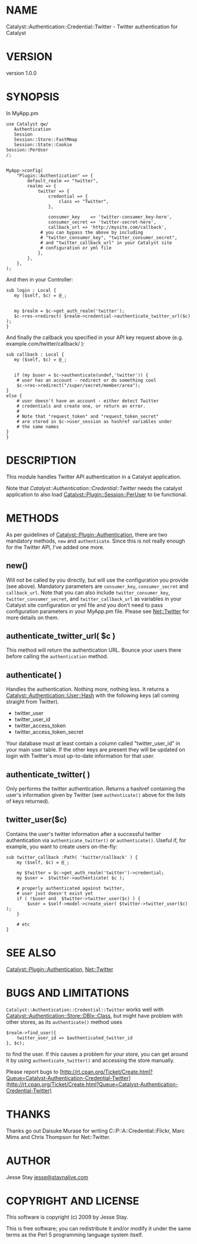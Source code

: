 # NAME

Catalyst::Authentication::Credential::Twitter - Twitter authentication for Catalyst

# VERSION

version 1.0.0

# SYNOPSIS

In MyApp.pm

    use Catalyst qw/
       Authentication
       Session
       Session::Store::FastMmap
       Session::State::Cookie
	Session::PerUser
    /;
    

    MyApp->config(
        "Plugin::Authentication" => {
            default_realm => "twitter",
            realms => {
                twitter => {
                    credential => {
                        class => "Twitter",
                    },

                    consumer_key    => 'twitter-consumer_key-here',
                    consumer_secret => 'twitter-secret-here',
                    callback_url => 'http://mysite.com/callback',
				 # you can bypass the above by including
				 # "twitter_consumer_key", "twitter_consumer_secret", 
				 # and "twitter_callback_url" in your Catalyst site
				 # configuration or yml file
                },
            },
        },
    );

And then in your Controller:

    sub login : Local {
       my ($self, $c) = @_;
       

       my $realm = $c->get_auth_realm('twitter');
       $c->res->redirect( $realm->credential->authenticate_twitter_url($c) );
    }

And finally the callback you specified in your API key request above (e.g.
example.com/twitter/callback/ ):

    sub callback : Local {
       my ($self, $c) = @_;
       

       if (my $user = $c->authenticate(undef,'twitter')) {
		# user has an account - redirect or do something cool
       	$c->res->redirect("/super/secret/member/area");
	}
	else {
		# user doesn't have an account - either detect Twitter
		# credentials and create one, or return an error.
		#
		# Note that "request_token" and "request_token_secret"
		# are stored in $c->user_session as hashref variables under
		# the same names
	}
    }

# DESCRIPTION

This module handles Twitter API authentication in a Catalyst application.

Note that _Catalyst::Authentication::Credential::Twitter_ needs
the catalyst application to also load [Catalyst::Plugin::Session::PerUser](http://search.cpan.org/perldoc?Catalyst::Plugin::Session::PerUser)
to be functional.

# METHODS

As per guidelines of [Catalyst::Plugin::Authentication](http://search.cpan.org/perldoc?Catalyst::Plugin::Authentication), there are two
mandatory methods, `new` and `authenticate`. Since this is not really
enough for the Twitter API, I've added one more.

## new()

Will not be called by you directly, but will use the configuration you
provide (see above). Mandatory parameters are `consumer_key`, `consumer_secret` and
`callback_url`. Note that you can also include `twitter_consumer_key`, `twitter_consumer_secret`, and `twitter_callback_url` as variables in your Catalyst site configuration or yml file and you don't need to pass configuration parameters in your MyApp.pm file.  Please see [Net::Twitter](http://search.cpan.org/perldoc?Net::Twitter) for more details on them.

## authenticate\_twitter\_url( $c )

This method will return the authentication URL. Bounce your users there
before calling the `authentication` method.

## authenticate( )

Handles the authentication. Nothing more, nothing less. It returns
a [Catalyst::Authentication::User::Hash](http://search.cpan.org/perldoc?Catalyst::Authentication::User::Hash) with the following keys
(all coming straight from Twitter).

- twitter\_user
- twitter\_user\_id
- twitter\_access\_token
- twitter\_access\_token\_secret

Your database must at least contain a column called "twitter\_user\_id"
in your main user table. If the other keys are present they will be
updated on login with Twitter's most up-to-date information for that
user.

## authenticate\_twitter( )

Only performs the twitter authentication. Returns a hashref containing
the user's information given by Twitter (see `authenticate()` above for
the lists of keys returned).

## twitter\_user($c)

Contains the user's twitter information after a successful twitter
authentication via `authenticate_twitter()` or
`authenticate()`. Useful if, for example, you want to create users
on-the-fly:

    sub twitter_callback :Path( 'twitter/callback' ) {
        my ($self, $c) = @_;

        my $twitter = $c->get_auth_realm('twitter')->credential;
        my $user =  $twitter->authenticate( $c );

        # properly authenticated against twitter,
        # user just doesn't exist yet
        if ( !$user and  $twitter->twitter_user($c) ) {
            $user = $self->model->create_user( $twitter->twitter_user($c) );
        }

        # etc
    }

# SEE ALSO

[Catalyst::Plugin::Authentication](http://search.cpan.org/perldoc?Catalyst::Plugin::Authentication), [Net::Twitter](http://search.cpan.org/perldoc?Net::Twitter)

# BUGS AND LIMITATIONS

`Catalyst::Authentication::Credential::Twitter` works well 
with [Catalyst::Authentication::Store::DBIx::Class](http://search.cpan.org/perldoc?Catalyst::Authentication::Store::DBIx::Class), but might 
have problem with other stores, as its `authenticate()` method uses

    $realm->find_user({
        twitter_user_id => $authenticated_twitter_id
    }, $c);

to find the user. If this causes a problem for your store, 
you can get around it by using `authenticate_twitter()` and
accessing the store manually.

Please report bugs to [http://rt.cpan.org/Ticket/Create.html?Queue=Catalyst-Authentication-Credential-Twitter](http://rt.cpan.org/Ticket/Create.html?Queue=Catalyst-Authentication-Credential-Twitter)

# THANKS

Thanks go out Daisuke Murase for writing C::P::A::Credential::Flickr,
Marc Mims and Chris Thompson for Net::Twitter.

# AUTHOR

Jesse Stay <jesse@staynalive.com>

# COPYRIGHT AND LICENSE

This software is copyright (c) 2009 by Jesse Stay.

This is free software; you can redistribute it and/or modify it under
the same terms as the Perl 5 programming language system itself.
